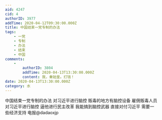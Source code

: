 ```yaml
---
aid: 4247
cid: 4
authorID: 3977
addTime: 2020-04-12T09:30:00.000Z
title: 中国结束一党专制的办法
tags:
    - 一党
    - 专制
    - 办法
    - 结束
    - 中国
comments:
    -
        authorID: 3804
        addTime: 2020-04-13T13:30:00.000Z
        content: 我，秦始皇。打钱！
date: 2020-04-13T13:30:00.000Z
category: 水
---
```


中国结束一党专制的办法 对习近平进行脑控 贩毒的地方有脑控设备 雇佣贩毒人员对习近平进行脑控 逼他进行民主改革 我能搞到脑控武器 直接对付习近平 需要一些经济支持 电报@dadaoxjp
